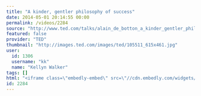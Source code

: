 ```yaml
---
title: "A kinder, gentler philosophy of success"
date: 2014-05-01 20:14:55 00:00
permalink: /videos/2284
source: "http://www.ted.com/talks/alain_de_botton_a_kinder_gentler_philosophy_of_success"
featured: false
provider: "TED"
thumbnail: "http://images.ted.com/images/ted/105511_615x461.jpg"
user:
  id: 1306
  username: "kk"
  name: "Kellyn Walker"
tags: []
html: "<iframe class=\"embedly-embed\" src=\"//cdn.embedly.com/widgets/media.html?src=http%3A%2F%2Fembed.ted.com%2Ftalks%2Falain_de_botton_a_kinder_gentler_philosophy_of_success.html&wmode=transparent&url=http%3A%2F%2Fwww.ted.com%2Ftalks%2Falain_de_botton_a_kinder_gentler_philosophy_of_success&image=http%3A%2F%2Fimages.ted.com%2Fimages%2Fted%2F105511_615x461.jpg&key=daaebf4d9cdd46779200162d0ca86e20&type=text%2Fhtml&schema=ted\" width=\"640\" height=\"360\" scrolling=\"no\" frameborder=\"0\" allowfullscreen></iframe>"
id: 2284
---
```


